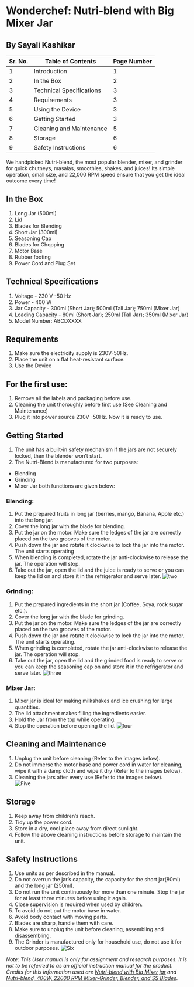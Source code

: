# Wonderchef: Nutri-blend with Big Mixer Jar
## By Sayali Kashikar

|Sr. No.|Table of Contents|Page Number|
|---|-----------|---|
|1|Introduction|1|
|2|In the Box|2|
|3|Technical Specifications|3|
|4|Requirements|3|
|5|Using the Device|3|
|6|Getting Started|3|
|7|Cleaning and Maintenance|5|
|8|Storage|6|
|9|Safety Instructions|6|

We handpicked Nutri-blend, the most popular blender, mixer, and grinder for quick chutneys, masalas, smoothies, shakes, and juices! Its simple operation, small size, and 22,000 RPM speed ensure that you get the ideal outcome every time!

## In the Box
                             
1. Long Jar (500ml) 
2. Lid
3. Blades for Blending
4. Short Jar (300ml)
5. Seasoning Cap
6. Blades for Chopping
7. Motor Base
8.  Rubber footing
9. Power Cord and Plug Set

## Technical Specifications

1. Voltage - 230 V -50 Hz
2. Power -  400 W
3. Jar Capacity - 300ml (Short Jar); 500ml (Tall Jar); 750ml (Mixer Jar)
4. Loading Capacity - 80ml (Short Jar); 250ml (Tall Jar);  350ml (Mixer Jar)
5. Model Number: ABCDXXXX

## Requirements
1. Make sure the electricity supply is 230V-50Hz.
2. Place the unit on a flat heat-resistant surface.
3. Use the Device

## For the first use:

1. Remove all the labels and packaging before use.
2. Cleaning the unit thoroughly before first use (See Cleaning and Maintenance)
3. Plug it into power source 230V -50Hz. Now it is ready to use.

## Getting Started 

1. The unit has a built-in safety mechanism if the jars are not securely locked, then the blender won’t start.
2. The Nutri-Blend is manufactured for two purposes:
- Blending
- Grinding 
- Mixer Jar
both functions are given below:

### Blending:

1. Put the prepared fruits in long jar (berries, mango, Banana, Apple etc.) into the long jar.
2. Cover the long jar with the blade for blending.
3. Put the jar on the motor. Make sure the ledges of the jar are correctly placed on the two grooves of the motor.
4. Push down the jar and rotate it clockwise to lock the jar into the motor. The unit starts operating
5. When blending is completed, rotate the jar anti-clockwise to release the jar. The operation will stop.
6. Take out the jar, open the lid and the juice is ready to serve or you can keep the lid on and store it in the refrigerator and serve later.
                                               ![two](https://user-images.githubusercontent.com/115913678/198284927-310408ee-f6d5-4b11-9e74-0f094878385c.JPG)
             

### Grinding:

1. Put the prepared ingredients in the short jar (Coffee, Soya, rock sugar etc.).
2. Cover the long jar with the blade for grinding.
3. Put the jar on the motor. Make sure the ledges of the jar are correctly placed on the two grooves of the motor.
4. Push down the jar and rotate it clockwise to lock the jar into the motor. The unit starts operating.
5. When grinding is completed, rotate the jar anti-clockwise to release the jar. The operation will stop.
6. Take out the jar, open the lid and the grinded food is ready to serve or you can keep the seasoning cap on and store it in the refrigerator and serve later.
                             ![three](https://user-images.githubusercontent.com/115913678/198285507-87ae5096-1275-4734-b470-407d22b98d98.JPG)

### Mixer Jar:

1. Mixer jar is ideal for making milkshakes and ice crushing for large quantities.
2. The lid attachment makes filling the ingredients easier.
3. Hold the Jar from the top while operating.
4. Stop the operation before opening the lid.
                            ![four](https://user-images.githubusercontent.com/115913678/198285581-a269620a-bb1c-4b4b-838e-b6ede243c51d.JPG)

## Cleaning and Maintenance

1. Unplug the unit before cleaning  (Refer to the images below).
2. Do not immerse the motor base and power cord in water for cleaning, wipe it with a damp cloth and wipe it dry (Refer to the images below).
3. Cleaning the jars after every use (Refer to the images below).                        
                             ![Five](https://user-images.githubusercontent.com/115913678/198285726-7e608930-1fd2-488a-98e8-07fee9dc8296.JPG)

## Storage

1. Keep away from children’s reach.
2. Tidy up the power cord.
3. Store in a dry, cool place away from direct sunlight.
4. Follow the above cleaning instructions before storage to maintain the unit.

## Safety Instructions

1. Use units as per described in the manual.
2. Do not overrun the jar’s capacity, the capacity for the short jar(80ml) and the long jar (250ml).
3. Do not run the unit continuously for more than one minute. Stop the jar for at least three minutes before using it again.
4. Close supervision is required when used by children.
5. To avoid do not put the motor base in water.
6. Avoid body contact with moving parts.
7. Blades are sharp, handle them with care.
8. Make sure to unplug the unit before cleaning, assembling and disassembling.
9. The Grinder is manufactured only for household use, do not use it for outdoor purposes.
                                ![Six](https://user-images.githubusercontent.com/115913678/198285833-32538e15-0b52-4acd-8264-597594854839.JPG)

*Note: This User manual is only for assignment and research purposes. It is not to be referred to as an official instruction manual for the product. Credits for this information used are [Nutri-blend with Big Mixer jar](https://manuals.plus/wp-content/plugins/pdfjs-viewer-shortcode/pdfjs/web/viewer.php?file=https://manuals.plus/m/363980d043020ade84b087665ef538096a986510020b8ead27113ee0ba88890b_optim.pdf&attachment_id=&dButton=true&pButton=true&oButton=false&sButton=true#zoom=auto&pagemode=none&_wpnonce=3e1d83fd89)  and [Nutri-blend, 400W, 22000 RPM Mixer-Grinder, Blender, and SS Blades](https://www.wonderchef.com/products/wonderchef-nutri-blend-white-with-jar).*
